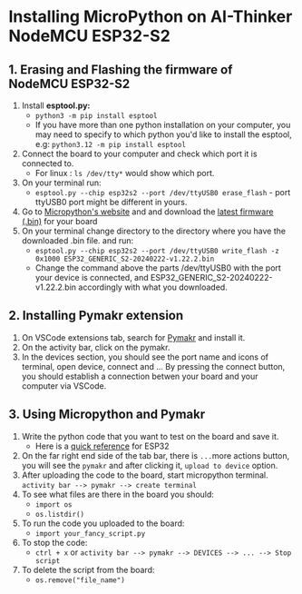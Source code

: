 Installing MicroPython on AI-Thinker NodeMCU ESP32-S2
=====================================================

## 1. Erasing and Flashing the firmware of NodeMCU ESP32-S2

1. Install **esptool.py:** 
    - `python3 -m pip install esptool`
    - If you have more than one python installation on your computer, you may need to specify to which python you'd like to install the esptool, e.g: `python3.12 -m pip install esptool`
2. Connect the board to your computer and check which port it is connected to.
    - For linux : `ls /dev/tty*` would show which port.
3. On your terminal run: 
    - `esptool.py --chip esp32s2 --port /dev/ttyUSB0 erase_flash` - port ttyUSB0 port might be different in yours.
4. Go to [Micropython's website](https://micropython.org/download/ESP32_GENERIC_S2/) and and download the [latest firmware (.bin)](https://micropython.org/resources/firmware/ESP32_GENERIC_S2-20240222-v1.22.2.bin) for your board
5. On your terminal change directory to the directory where you have the downloaded .bin file. and run:
    - `esptool.py --chip esp32s2 --port /dev/ttyUSB0 write_flash -z 0x1000 ESP32_GENERIC_S2-20240222-v1.22.2.bin`
    - Change the command above the parts /dev/ttyUSB0 with the port your device is connected, and ESP32_GENERIC_S2-20240222-v1.22.2.bin accordingly with what you downloaded.

## 2. Installing Pymakr extension

1. On VSCode extensions tab, search for [Pymakr](https://marketplace.visualstudio.com/items?itemName=pycom.Pymakr) and install it.
2. On the activity bar, click on the pymakr.
3. In the devices section, you should see the port name and icons of terminal, open device, connect and ... By pressing the connect button, you should establish a connection betwen your board and your computer via VSCode.

## 3. Using Micropython and Pymakr

1. Write the python code that you want to test on the board and save it.
    - Here is a [quick reference](https://docs.micropython.org/en/latest/esp32/quickref.html) for ESP32
2. On the far right end side of the tab bar, there is `...`more actions button, you will see the `pymakr` and after clicking it,  `upload to device` option.
3. After uploading the code to the board, start micropython terminal. `activity bar --> pymakr --> create terminal`
4. To see what files are there in the board you should:
    - `import os`
    - `os.listdir()`
5. To run the code you uploaded to the board:
    - `import your_fancy_script.py`
6. To stop the code:
    - `ctrl + x` or `activity bar --> pymakr --> DEVICES --> ... --> Stop script`
6. To delete the script from the board:
    - `os.remove("file_name")`
